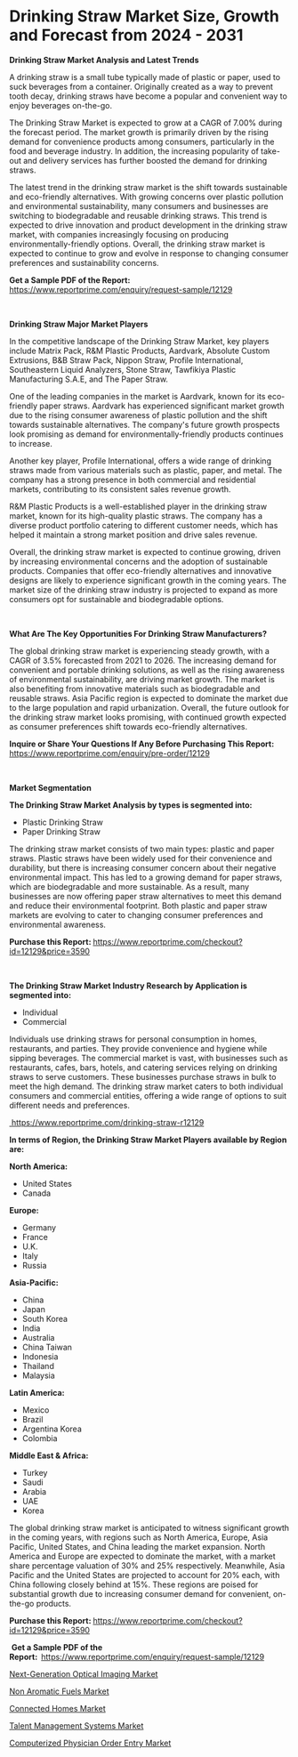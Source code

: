 <p><h1>Drinking Straw Market Size, Growth and Forecast from 2024 - 2031</h1></p><p><strong>Drinking Straw Market Analysis and Latest Trends</strong></p>
<p><p>A drinking straw is a small tube typically made of plastic or paper, used to suck beverages from a container. Originally created as a way to prevent tooth decay, drinking straws have become a popular and convenient way to enjoy beverages on-the-go.</p><p>The Drinking Straw Market is expected to grow at a CAGR of 7.00% during the forecast period. The market growth is primarily driven by the rising demand for convenience products among consumers, particularly in the food and beverage industry. In addition, the increasing popularity of take-out and delivery services has further boosted the demand for drinking straws.</p><p>The latest trend in the drinking straw market is the shift towards sustainable and eco-friendly alternatives. With growing concerns over plastic pollution and environmental sustainability, many consumers and businesses are switching to biodegradable and reusable drinking straws. This trend is expected to drive innovation and product development in the drinking straw market, with companies increasingly focusing on producing environmentally-friendly options. Overall, the drinking straw market is expected to continue to grow and evolve in response to changing consumer preferences and sustainability concerns.</p></p>
<p><strong>Get a Sample PDF of the Report:&nbsp;</strong> <a href="https://www.reportprime.com/enquiry/request-sample/12129">https://www.reportprime.com/enquiry/request-sample/12129</a></p>
<p>&nbsp;</p>
<p><strong>Drinking Straw Major Market Players</strong></p>
<p><p>In the competitive landscape of the Drinking Straw Market, key players include Matrix Pack, R&M Plastic Products, Aardvark, Absolute Custom Extrusions, B&B Straw Pack, Nippon Straw, Profile International, Southeastern Liquid Analyzers, Stone Straw, Tawfikiya Plastic Manufacturing S.A.E, and The Paper Straw. </p><p>One of the leading companies in the market is Aardvark, known for its eco-friendly paper straws. Aardvark has experienced significant market growth due to the rising consumer awareness of plastic pollution and the shift towards sustainable alternatives. The company's future growth prospects look promising as demand for environmentally-friendly products continues to increase.</p><p>Another key player, Profile International, offers a wide range of drinking straws made from various materials such as plastic, paper, and metal. The company has a strong presence in both commercial and residential markets, contributing to its consistent sales revenue growth.</p><p>R&M Plastic Products is a well-established player in the drinking straw market, known for its high-quality plastic straws. The company has a diverse product portfolio catering to different customer needs, which has helped it maintain a strong market position and drive sales revenue.</p><p>Overall, the drinking straw market is expected to continue growing, driven by increasing environmental concerns and the adoption of sustainable products. Companies that offer eco-friendly alternatives and innovative designs are likely to experience significant growth in the coming years. The market size of the drinking straw industry is projected to expand as more consumers opt for sustainable and biodegradable options.</p></p>
<p>&nbsp;</p>
<p><strong>What Are The Key Opportunities For Drinking Straw Manufacturers?</strong></p>
<p><p>The global drinking straw market is experiencing steady growth, with a CAGR of 3.5% forecasted from 2021 to 2026. The increasing demand for convenient and portable drinking solutions, as well as the rising awareness of environmental sustainability, are driving market growth. The market is also benefiting from innovative materials such as biodegradable and reusable straws. Asia Pacific region is expected to dominate the market due to the large population and rapid urbanization. Overall, the future outlook for the drinking straw market looks promising, with continued growth expected as consumer preferences shift towards eco-friendly alternatives.</p></p>
<p><strong>Inquire or Share Your Questions If Any Before Purchasing This Report:</strong> <a href="https://www.reportprime.com/enquiry/pre-order/12129">https://www.reportprime.com/enquiry/pre-order/12129</a></p>
<p>&nbsp;</p>
<p><strong>Market Segmentation</strong></p>
<p><strong>The Drinking Straw Market Analysis by types is segmented into:</strong></p>
<p><ul><li>Plastic Drinking Straw</li><li>Paper Drinking Straw</li></ul></p>
<p><p>The drinking straw market consists of two main types: plastic and paper straws. Plastic straws have been widely used for their convenience and durability, but there is increasing consumer concern about their negative environmental impact. This has led to a growing demand for paper straws, which are biodegradable and more sustainable. As a result, many businesses are now offering paper straw alternatives to meet this demand and reduce their environmental footprint. Both plastic and paper straw markets are evolving to cater to changing consumer preferences and environmental awareness.</p></p>
<p><strong>Purchase this Report:&nbsp;</strong><a href="https://www.reportprime.com/checkout?id=12129&price=3590">https://www.reportprime.com/checkout?id=12129&price=3590</a></p>
<p>&nbsp;</p>
<p><strong>The Drinking Straw Market Industry Research by Application is segmented into:</strong></p>
<p><ul><li>Individual</li><li>Commercial</li></ul></p>
<p><p>Individuals use drinking straws for personal consumption in homes, restaurants, and parties. They provide convenience and hygiene while sipping beverages. The commercial market is vast, with businesses such as restaurants, cafes, bars, hotels, and catering services relying on drinking straws to serve customers. These businesses purchase straws in bulk to meet the high demand. The drinking straw market caters to both individual consumers and commercial entities, offering a wide range of options to suit different needs and preferences.</p></p>
<p><a href="https://www.reportprime.com/drinking-straw-r12129">&nbsp;https://www.reportprime.com/drinking-straw-r12129</a></p>
<p><strong>In terms of Region, the Drinking Straw Market Players available by Region are:</strong></p>
<p>
    <p> <strong> North America: </strong>
        <ul>
            <li>United States</li>
            <li>Canada</li>
        </ul>
        </p> 
    <p> <strong> Europe: </strong>
        <ul>
            <li>Germany</li>
            <li>France</li>
            <li>U.K.</li>
            <li>Italy</li>
            <li>Russia</li>
        </ul>
        </p> 
    <p> <strong> Asia-Pacific: </strong>
        <ul>
            <li>China</li>
            <li>Japan</li>
            <li>South Korea</li>
            <li>India</li>
            <li>Australia</li>
            <li>China Taiwan</li>
            <li>Indonesia</li>
            <li>Thailand</li>
            <li>Malaysia</li>
        </ul>
        </p> 
    <p> <strong> Latin America: </strong>
        <ul>
            <li>Mexico</li>
            <li>Brazil</li>
            <li>Argentina Korea</li>
            <li>Colombia</li>
        </ul>
        </p> 
    <p> <strong> Middle East & Africa: </strong>
        <ul>
            <li>Turkey</li>
            <li>Saudi</li>
            <li>Arabia</li>
            <li>UAE</li>
            <li>Korea</li>
        </ul>
    </p>
    </p>
<p><p>The global drinking straw market is anticipated to witness significant growth in the coming years, with regions such as North America, Europe, Asia Pacific, United States, and China leading the market expansion. North America and Europe are expected to dominate the market, with a market share percentage valuation of 30% and 25% respectively. Meanwhile, Asia Pacific and the United States are projected to account for 20% each, with China following closely behind at 15%. These regions are poised for substantial growth due to increasing consumer demand for convenient, on-the-go products.</p></p>
<p><strong>Purchase this Report: </strong><a href="https://www.reportprime.com/checkout?id=12129&price=3590">https://www.reportprime.com/checkout?id=12129&price=3590</a></p>
<p>&nbsp;<strong>Get a Sample PDF of the Report:&nbsp;&nbsp;</strong><a href="https://www.reportprime.com/enquiry/request-sample/12129">https://www.reportprime.com/enquiry/request-sample/12129</a></p>
<p><strong></strong></p>
<p><p><a href="https://medium.com/@karleeprice2004/next-generation-optical-imaging-market-overview-global-market-trends-and-future-prospects-from-358e87db6e80">Next-Generation Optical Imaging Market</a></p><p><a href="https://medium.com/@karleeprice2004/non-aromatic-fuels-market-share-and-new-trends-analysis-by-its-type-application-end-use-and-b052239a42ae">Non Aromatic Fuels Market</a></p><p><a href="https://issuu.com/reportprime-2/docs/connected-homes-market-size-2030.pptx">Connected Homes Market</a></p><p><a href="https://www.linkedin.com/pulse/talent-management-systems-market-trends-detailed-study-hente">Talent Management Systems Market</a></p><p><a href="https://issuu.com/reportprime-2/docs/computerized-physician-order-entry-market-size-203">Computerized Physician Order Entry Market</a></p></p>
